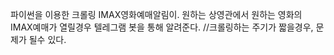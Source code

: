 파이썬을 이용한 크롤링 IMAX영화예매알림이.
원하는 상영관에서 원하는 영화의 IMAX예매가 열릴경우 텔레그램 봇을 통해 알려준다.
//크롤링하는 주기가 짧을경우, 문제가 될수 있다.
